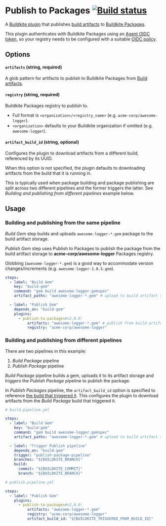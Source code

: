 # Publish to Packages [![Build status](https://badge.buildkite.com/8dff045aea2a2227a4387e77941af1177230066dc459982c67.svg)](https://buildkite.com/buildkite/plugins-publish-to-packages)

A [Buildkite plugin](https://buildkite.com/docs/agent/v3/plugins) that publishes [build artifacts](https://buildkite.com/docs/pipelines/artifacts) to [Buildkite Packages](https://buildkite.com/packages).

This plugin authenticates with Buildkite Packages using an [Agent OIDC token](https://buildkite.com/docs/agent/v3/cli-oidc), so your registry needs to be configured with a suitable [OIDC policy](https://buildkite.com/docs/packages/security/oidc#define-an-oidc-policy-for-a-registry).

## Options

#### `artifacts` (string, required)

A glob pattern for artifacts to publish to Buildkite Packages from [Build artifacts](https://buildkite.com/docs/pipelines/artifacts).

#### `registry` (string, required)

Buildkite Packages registry to publish to.

- Full format is `<organization>/<registry_name>` (e.g. `acme-corp/awesome-logger`).
- `<organization>` defaults to your Buildkite organization if omitted (e.g. `awesome-logger`).

#### `artifact_build_id` (string, optional)

Configures the plugin to download artifacts from a different build, referenced by its UUID.

When this option is not specified, the plugin defaults to downloading artifacts from the build that it is running in.

This is typically used when package building and package publishing are split across two different pipelines and the former triggers the latter. See _Building and publishing from different pipelines_ example below.

## Usage

### Building and publishing from the same pipeline

_Build Gem_ step builds and uploads `awesome-logger-*.gem` package to the build artifact storage.

_Publish Gem_ step uses Publish to Packages to publish the package from the build artifact storage to **acme-corp/awesome-logger** Packages registry.

Globbing (`awesome-logger-*.gem`) is a good way to accommodate version changes/increments (e.g. `awesome-logger-1.0.5.gem`).

```yaml
steps:
  - label: "Build Gem"
    key: "build-gem"
    command: "gem build awesome-logger.gemspec"
    artifact_paths: "awesome-logger-*.gem" # upload to build artifact storage

  - label: "Publish Gem"
    depends_on: "build-gem"
    plugins:
      - publish-to-packages#v2.0.0:
          artifacts: "awesome-logger-*.gem" # publish from build artifact storage
          registry: "acme-corp/awesome-logger"
```

### Building and publishing from different pipelines

There are two pipelines in this example:

1. _Build Package_ pipeline
2. _Publish Package_ pipeline

_Build Package_ pipeline builds a gem, uploads it to its artifact storage and triggers the _Publish Package_ pipeline to publish the package.

In _Publish Packages_ pipeline, the `artifact_build_id` option is specified to reference [the build that triggered it](https://buildkite.com/docs/pipelines/environment-variables#BUILDKITE_TRIGGERED_FROM_BUILD_ID). This configures the plugin to download artifacts from the _Build Package_ build that triggered it.

```yaml
# build.pipeline.yml

steps:
  - label: "Build Gem"
    key: "build-gem"
    command: "gem build awesome-logger.gemspec"
    artifact_paths: "awesome-logger-*.gem" # upload to build artifact storage

  - label: "Trigger Publish pipeline"
    depends_on: "build-gem"
    trigger: "publish-package-pipeline"
    branches: "${BUILDKITE_BRANCH}"
    build:
      commit: "${BUILDKITE_COMMIT}"
      branch: "${BUILDKITE_BRANCH}"
```

```yaml
# publish.pipeline.yml

steps:
  - label: "Publish Gem"
    plugins:
      - publish-to-packages#v2.0.0:
          artifacts: "awesome-logger-*.gem"
          registry: "acme-corp/awesome-logger"
          artifact_build_id: "${BUILDKITE_TRIGGERED_FROM_BUILD_ID}"
```
